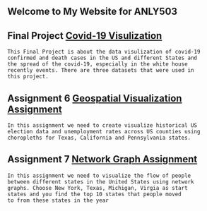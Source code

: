 ## Welcome to My Website for ANLY503

## Final Project [Covid-19 Visulization](https://clarali1234.github.io/WenLi.git.io/)
    This Final Project is about the data visulization of covid-19 
    confirmed and death cases in the US and different States and 
    the spread of the covid-19, especially in the white house 
    recently events. There are three datasets that were used in 
    this project.

   
   

## Assignment 6 [Geospatial Visualization Assignment](https://clarali1234.github.io/a6.githun.io/)
    In this assignment we need to create visualize historical US 
    election data and unemployment rates across US counties using
    choropleths for Texas, California and Pennsylvania states.
   

## Assignment 7 [Network Graph Assignment](https://clarali1234.github.io/a7.github.io/)
    In this assignment we need to visualize the flow of people 
    between different states in the United States using network 
    graphs. Choose New York, Texas, Michigan, Virgia as start
    states and you find the top 10 states that people moved 
    to from these states in the year
    




